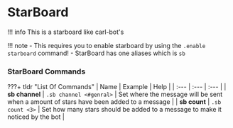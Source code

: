 # StarBoard

!!! info
    This is a starboard like carl-bot's

!!! note
    - This requires you to enable starboard by using the `.enable starboard` command!
    - StarBoard has one aliases which is `sb`

### StarBoard Commands

???+ tldr "List Of Commands"
    | Name | Example | Help |
    | :--- | :--- | :--- |
    | **sb channel** | `.sb channel <#genral>` | Set where the message will be sent when a amount of stars have been added to a message |
    | **sb count** | `.sb count <3>` | Set how many stars should be added to a message to make it noticed by the bot |
